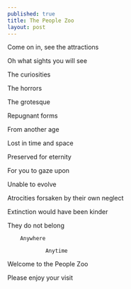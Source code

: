 ```yaml
---
published: true
title: The People Zoo
layout: post
---
```

Come on in, see the attractions

Oh what sights you will see

The curiosities

The horrors

The grotesque

Repugnant forms

From another age

Lost in time and space

Preserved for eternity

For you to gaze upon

Unable to evolve

Atrocities forsaken by their own neglect

Extinction would have been kinder

They do not belong


		Anywhere

				Anytime


Welcome to the People Zoo

Please enjoy your visit